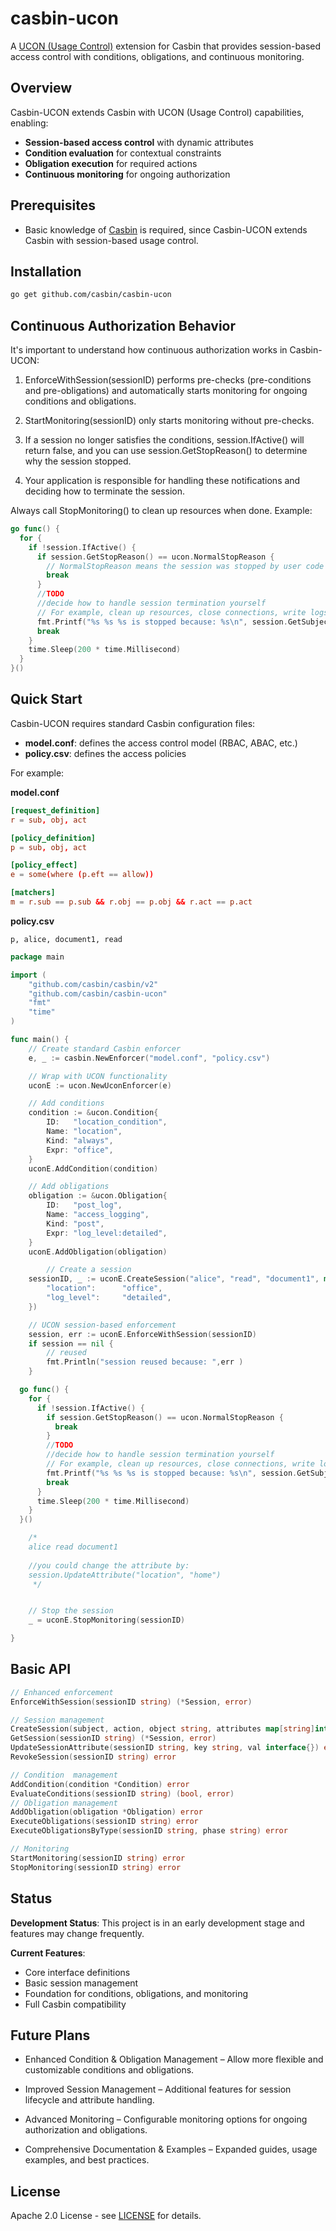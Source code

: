 # casbin-ucon

A [UCON (Usage Control)](https://dl.acm.org/doi/10.1145/984334.984339) extension for Casbin that provides session-based access control with conditions, obligations, and continuous monitoring.

## Overview

Casbin-UCON extends Casbin with UCON (Usage Control) capabilities, enabling:

- **Session-based access control** with dynamic attributes
- **Condition evaluation** for contextual constraints
- **Obligation execution** for required actions
- **Continuous monitoring** for ongoing authorization

## Prerequisites

- Basic knowledge of [Casbin](https://github.com/casbin/casbin) is required,
  since Casbin-UCON extends Casbin with session-based usage control.

## Installation

```bash
go get github.com/casbin/casbin-ucon
```

## Continuous Authorization Behavior

It's important to understand how continuous authorization works in Casbin-UCON:

1. EnforceWithSession(sessionID) performs pre-checks (pre-conditions and pre-obligations) and automatically starts monitoring for ongoing conditions and obligations.

2. StartMonitoring(sessionID) only starts monitoring without pre-checks.

3. If a session no longer satisfies the conditions, session.IfActive() will return false, and you can use session.GetStopReason() to determine why the session stopped.

4. Your application is responsible for handling these notifications and deciding how to terminate the session.

Always call StopMonitoring() to clean up resources when done.
Example:

```go
go func() {
  for {
    if !session.IfActive() {
      if session.GetStopReason() == ucon.NormalStopReason {
        // NormalStopReason means the session was stopped by user code calling StopMonitoring().
        break
      }
      //TODO
      //decide how to handle session termination yourself
      // For example, clean up resources, close connections, write logs, notify the frontend, etc.
      fmt.Printf("%s %s %s is stopped because: %s\n", session.GetSubject(), session.GetAction(), session.GetObject(),session.GetStopReason())
      break
    }
    time.Sleep(200 * time.Millisecond)
  }
}()
```

## Quick Start

Casbin-UCON requires standard Casbin configuration files:

- **model.conf**: defines the access control model (RBAC, ABAC, etc.)
- **policy.csv**: defines the access policies

For example:

**model.conf**

```conf
[request_definition]
r = sub, obj, act

[policy_definition]
p = sub, obj, act

[policy_effect]
e = some(where (p.eft == allow))

[matchers]
m = r.sub == p.sub && r.obj == p.obj && r.act == p.act
```

**policy.csv**

```csv
p, alice, document1, read
```

```go
package main

import (
    "github.com/casbin/casbin/v2"
    "github.com/casbin/casbin-ucon"
	"fmt"
	"time"
)

func main() {
    // Create standard Casbin enforcer
    e, _ := casbin.NewEnforcer("model.conf", "policy.csv")

    // Wrap with UCON functionality
    uconE := ucon.NewUconEnforcer(e)

    // Add conditions
    condition := &ucon.Condition{
        ID:   "location_condition",
		Name: "location",
		Kind: "always",
		Expr: "office",
    }
    uconE.AddCondition(condition)

    // Add obligations
    obligation := &ucon.Obligation{
        ID:   "post_log",
		Name: "access_logging",
		Kind: "post",
		Expr: "log_level:detailed",
    }
    uconE.AddObligation(obligation)

        // Create a session
    sessionID, _ := uconE.CreateSession("alice", "read", "document1", map[string]interface{}{
        "location":      "office",
		"log_level":     "detailed",
    })

    // UCON session-based enforcement
    session, err := uconE.EnforceWithSession(sessionID)
	if session == nil {
        // reused
        fmt.Println("session reused because: ",err )
    }

  go func() {
    for {
      if !session.IfActive() {
        if session.GetStopReason() == ucon.NormalStopReason {
          break
        }
        //TODO
        //decide how to handle session termination yourself
        // For example, clean up resources, close connections, write logs, notify the frontend, etc.
        fmt.Printf("%s %s %s is stopped because: %s\n", session.GetSubject(), session.GetAction(), session.GetObject(),session.GetStopReason())
        break
      }
      time.Sleep(200 * time.Millisecond)
    }
  }()

	/*
	alice read document1
	
	//you could change the attribute by:
	session.UpdateAttribute("location", "home")
	 */


    // Stop the session
    _ = uconE.StopMonitoring(sessionID)

}
```

## Basic API

```go
// Enhanced enforcement
EnforceWithSession(sessionID string) (*Session, error)

// Session management
CreateSession(subject, action, object string, attributes map[string]interface{}) (string, error)
GetSession(sessionID string) (*Session, error)
UpdateSessionAttribute(sessionID string, key string, val interface{}) error
RevokeSession(sessionID string) error

// Condition  management
AddCondition(condition *Condition) error
EvaluateConditions(sessionID string) (bool, error)
// Obligation management
AddObligation(obligation *Obligation) error
ExecuteObligations(sessionID string) error
ExecuteObligationsByType(sessionID string, phase string) error

// Monitoring
StartMonitoring(sessionID string) error
StopMonitoring(sessionID string) error
```

## Status

**Development Status**: This project is in an early development stage and features may change frequently.

**Current Features**:

- Core interface definitions
- Basic session management
- Foundation for conditions, obligations, and monitoring
- Full Casbin compatibility

## Future Plans

- Enhanced Condition & Obligation Management – Allow more flexible and customizable conditions and obligations.

- Improved Session Management – Additional features for session lifecycle and attribute handling.

- Advanced Monitoring – Configurable monitoring options for ongoing authorization and obligations.

- Comprehensive Documentation & Examples – Expanded guides, usage examples, and best practices.

## License

Apache 2.0 License - see [LICENSE](LICENSE) for details.
